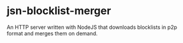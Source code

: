jsn-blocklist-merger
====================

An HTTP server written with NodeJS that downloads blocklists in p2p format and merges them on demand.